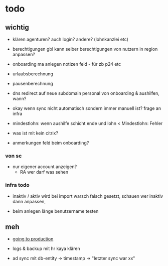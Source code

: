 # todo

## wichtig

- klären agenturen? auch login? andere? (lohnkanzlei etc)
- berechtigungen gbl kann selber berechtigungen von nutzern in region anpassen?

- onboarding ma anlegen notizen feld - für zb p24 etc

- urlaubsberechnung
- pausenberechnung

- dns redirect auf neue subdomain personal von onboarding & aushilfen, wann?

- okay wenn sync nicht automatisch sondern immer manuell ist? frage an infra

- mindestlohn: wenn aushilfe schicht ende und lohn < Mindestlohn: Fehler

- was ist mit kein citrix?

- anmerkungen feld beim onboarding?

### von sc

- nur eigener account anzeigen?
  - RA wer darf was sehen

### infra todo

- inaktiv / aktiv wird bei import warsch falsch gesetzt, schauen wer inaktiv dann anpassen‚

- beim anlegen länge benutzername testen

## meh

- [going to production](https://nextjs.org/docs/going-to-production)

- logs & backup mit hr kaya klären

- ad sync mit db-entity -> timestamp -> "letzter sync war xx"
